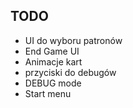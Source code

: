 ## TODO

* UI do wyboru patronów
* End Game UI
* Animacje kart
* przyciski do debugów
* DEBUG mode
* Start menu
